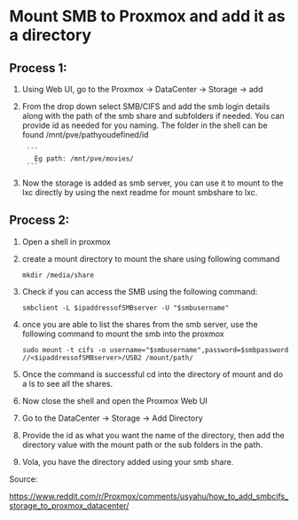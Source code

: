 # Mount SMB to Proxmox and add it as a directory


## Process 1:


1. Using Web UI, go to the Proxmox -> DataCenter -> Storage -> add

2. From the drop down select SMB/CIFS and add the smb login details along with the path of the smb share and subfolders if needed. You can provide id as needed for you naming. The folder in the shell can be found /mnt/pve/pathyoudefined/id 

		```
		  Eg path: /mnt/pve/movies/
		```

3. Now the storage is added as smb server, you can use it to mount to the lxc directly by using the next readme for mount smbshare to lxc.






## Process 2:

1. Open a shell in proxmox

2. create a mount directory to mount the share using following command

	```
	mkdir /media/share
	```

3. Check if you can access the SMB using the following command:

	```
	smbclient -L $ipaddressofSMBserver -U "$smbusername"
	```


4. once you are able to list the shares from the smb server, use the following command to mount the smb into the proxmox


	```
	sudo mount -t cifs -o username="$smbusername",password=$smbpassword //<$ipaddressofSMBserver>/USB2 /mount/path/
	```

5. Once the command is successful cd into the directory of mount and do a ls to see all the shares.

6. Now close the shell and open the Proxmox Web UI

7. Go to the DataCenter -> Storage -> Add Directory

8. Provide the id as what you want the name of the directory, then add the directory value with the mount path or the sub folders in the path.

9. Vola, you have the directory added using your smb share.


Source:

https://www.reddit.com/r/Proxmox/comments/usyahu/how_to_add_smbcifs_storage_to_proxmox_datacenter/

